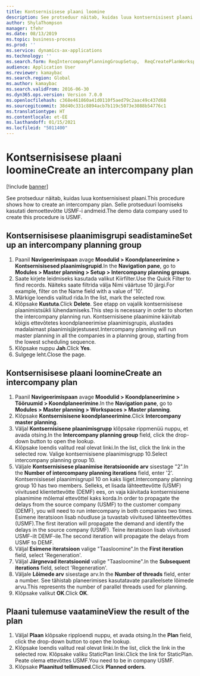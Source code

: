 ```yaml
---
title: Kontsernisisese plaani loomine
description: See protseduur näitab, kuidas luua kontsernisisest plaani.
author: ShylaThompson
manager: tfehr
ms.date: 08/13/2019
ms.topic: business-process
ms.prod: ''
ms.service: dynamics-ax-applications
ms.technology: ''
ms.search.form: ReqIntercompanyPlanningGroupSetup,  ReqCreatePlanWorkspace
audience: Application User
ms.reviewer: kamaybac
ms.search.region: Global
ms.author: kamaybac
ms.search.validFrom: 2016-06-30
ms.dyn365.ops.version: Version 7.0.0
ms.openlocfilehash: c368e461860a41d0110f5aed79c2aac49c437d68
ms.sourcegitcommit: 38d40c331c8894acb7b119c5073e3088b54776c1
ms.translationtype: HT
ms.contentlocale: et-EE
ms.lasthandoff: 01/15/2021
ms.locfileid: "5011400"
---
```

# <a name="create-an-intercompany-plan"></a><span data-ttu-id="59156-103">Kontsernisisese plaani loomine</span><span class="sxs-lookup"><span data-stu-id="59156-103">Create an intercompany plan</span></span>

[!include [banner](../../includes/banner.md)]

<span data-ttu-id="59156-104">See protseduur näitab, kuidas luua kontsernisisest plaani.</span><span class="sxs-lookup"><span data-stu-id="59156-104">This procedure shows how to create an intercompany plan.</span></span> <span data-ttu-id="59156-105">Selle protseduuri loomiseks kasutati demoettevõtte USMF-i andmeid.</span><span class="sxs-lookup"><span data-stu-id="59156-105">The demo data company used to create this procedure is USMF.</span></span>


## <a name="set-up-an-intercompany-planning-group"></a><span data-ttu-id="59156-106">Kontsernisisese plaanimisgrupi seadistamine</span><span class="sxs-lookup"><span data-stu-id="59156-106">Set up an intercompany planning group</span></span> 
1. <span data-ttu-id="59156-107">Paanil **Navigeerimispaan** avage **Moodulid > Koondplaneerimine > Kontsernisisesed plaanimisgrupid**.</span><span class="sxs-lookup"><span data-stu-id="59156-107">In the **Navigation pane**, go to **Modules > Master planning > Setup > Intercompany planning groups**.</span></span> 
2. <span data-ttu-id="59156-108">Saate kirjete leidmiseks kasutada valikut Kiirfilter.</span><span class="sxs-lookup"><span data-stu-id="59156-108">Use the Quick Filter to find records.</span></span> <span data-ttu-id="59156-109">Näiteks saate filtrida välja Nimi väärtuse 10 järgi.</span><span class="sxs-lookup"><span data-stu-id="59156-109">For example, filter on the Name field with a value of '10'.</span></span>
3. <span data-ttu-id="59156-110">Märkige loendis valitud rida.</span><span class="sxs-lookup"><span data-stu-id="59156-110">In the list, mark the selected row.</span></span>
4. <span data-ttu-id="59156-111">Klõpsake  **Kustuta**.</span><span class="sxs-lookup"><span data-stu-id="59156-111">Click **Delete**.</span></span> <span data-ttu-id="59156-112">See etapp on vajalik kontsernisisese plaanimistsükli lühendamiseks.</span><span class="sxs-lookup"><span data-stu-id="59156-112">This step is necessary in order to shorten the intercompany planning run.</span></span>   <span data-ttu-id="59156-113">Kontsernisisene plaanimine käivitab kõigis ettevõtetes koondplaneerimise plaanimisgrupis, alustades madalaimast plaanimisjärjestusest.</span><span class="sxs-lookup"><span data-stu-id="59156-113">Intercompany planning will run master planning in all the companies in a planning group, starting from the lowest scheduling sequence.</span></span>  
5. <span data-ttu-id="59156-114">Klõpsake nuppu **Jah**.</span><span class="sxs-lookup"><span data-stu-id="59156-114">Click **Yes**.</span></span>
6. <span data-ttu-id="59156-115">Sulgege leht.</span><span class="sxs-lookup"><span data-stu-id="59156-115">Close the page.</span></span>

## <a name="create-an-intercompany-plan"></a><span data-ttu-id="59156-116">Kontsernisisese plaani loomine</span><span class="sxs-lookup"><span data-stu-id="59156-116">Create an intercompany plan</span></span>
1. <span data-ttu-id="59156-117">Paanil **Navigeerimispaan** avage **Moodulid > Koondplaneerimine > Tööruumid > Koondplaneerimine**.</span><span class="sxs-lookup"><span data-stu-id="59156-117">In the **Navigation pane**, go to **Modules > Master planning > Workspaces > Master planning**.</span></span>
2. <span data-ttu-id="59156-118">Klõpsake **Kontsernisisene koondplaneerimine**.</span><span class="sxs-lookup"><span data-stu-id="59156-118">Click **Intercompany master planning**.</span></span>  
3. <span data-ttu-id="59156-119">Väljal **Kontsernisisene plaanimisgrupp** klõpsake rippmenüü nuppu, et avada otsing.</span><span class="sxs-lookup"><span data-stu-id="59156-119">In the **Intercompany planning group** field, click the drop-down button to open the lookup.</span></span>
4. <span data-ttu-id="59156-120">Klõpsake loendis valitud real olevat linki.</span><span class="sxs-lookup"><span data-stu-id="59156-120">In the list, click the link in the selected row.</span></span> <span data-ttu-id="59156-121">Valige kontsernisisene plaanimisgrupp 10.</span><span class="sxs-lookup"><span data-stu-id="59156-121">Select intercompany planning group 10.</span></span>  
5. <span data-ttu-id="59156-122">Väljale **Kontsernisisese plaanimise iteratsioonide arv** sisestage "2".</span><span class="sxs-lookup"><span data-stu-id="59156-122">In the **Number of intercompany planning iterations** field, enter '2'.</span></span> <span data-ttu-id="59156-123">Kontsernisisesel plaanimisgrupil 10 on kaks liiget.</span><span class="sxs-lookup"><span data-stu-id="59156-123">Intercompany planning group 10 has two members.</span></span> <span data-ttu-id="59156-124">Selleks, et lisada lähteettevõtte (USMF) viivitused klientettevõtte (DEMF) ees, on vaja käivitada kontsernisisene plaanimine mõlemal ettevõttel kaks korda.</span><span class="sxs-lookup"><span data-stu-id="59156-124">In order to propagate the delays from the source company (USMF) to the customer company (DEMF), you will need to run intercompany in both companies two times.</span></span> <span data-ttu-id="59156-125">Esimene iteratsioon lisab nõudluse ja tuvastab viivitused lähteettevõttes (USMF).</span><span class="sxs-lookup"><span data-stu-id="59156-125">The first iteration will propagate the demand and identify the delays in the source company (USMF).</span></span> <span data-ttu-id="59156-126">Teine iteratsioon lisab viivitused USMF-ilt DEMF-ile.</span><span class="sxs-lookup"><span data-stu-id="59156-126">The second iteration will propagate the delays from USMF to DEMF.</span></span>  
6. <span data-ttu-id="59156-127">Väljal **Esimene iteratsioon** valige "Taasloomine".</span><span class="sxs-lookup"><span data-stu-id="59156-127">In the **First iteration** field, select 'Regeneration'.</span></span>
7. <span data-ttu-id="59156-128">Väljal **Järgnevad iteratsioonid** valige "Taasloomine".</span><span class="sxs-lookup"><span data-stu-id="59156-128">In the **Subsequent iterations** field, select 'Regeneration'.</span></span>
8. <span data-ttu-id="59156-129">Väljale **Lõimede arv** sisestage arv.</span><span class="sxs-lookup"><span data-stu-id="59156-129">In the **Number of threads** field, enter a number.</span></span> <span data-ttu-id="59156-130">See tähistab planeerimises kasutatavate paralleelsete lõimede arvu.</span><span class="sxs-lookup"><span data-stu-id="59156-130">This represents the number of parallel threads used for planning.</span></span>  
9. <span data-ttu-id="59156-131">Klõpsake valikut **OK**.</span><span class="sxs-lookup"><span data-stu-id="59156-131">Click **OK**.</span></span>

## <a name="view-the-result-of-the-plan"></a><span data-ttu-id="59156-132">Plaani tulemuse vaatamine</span><span class="sxs-lookup"><span data-stu-id="59156-132">View the result of the plan</span></span>
1. <span data-ttu-id="59156-133">Väljal **Plaan** klõpsake ripploendi nuppu, et avada otsing.</span><span class="sxs-lookup"><span data-stu-id="59156-133">In the **Plan** field, click the drop-down button to open the lookup.</span></span>
2. <span data-ttu-id="59156-134">Klõpsake loendis valitud real olevat linki.</span><span class="sxs-lookup"><span data-stu-id="59156-134">In the list, click the link in the selected row.</span></span> <span data-ttu-id="59156-135">Klõpsake valiku StaticPlan linki.</span><span class="sxs-lookup"><span data-stu-id="59156-135">Click the link for StaticPlan.</span></span> <span data-ttu-id="59156-136">Peate olema ettevõttes USMF.</span><span class="sxs-lookup"><span data-stu-id="59156-136">You need to be in company USMF.</span></span>  
3. <span data-ttu-id="59156-137">Klõpsake **Plaanitud tellimused**.</span><span class="sxs-lookup"><span data-stu-id="59156-137">Click **Planned orders**.</span></span>

